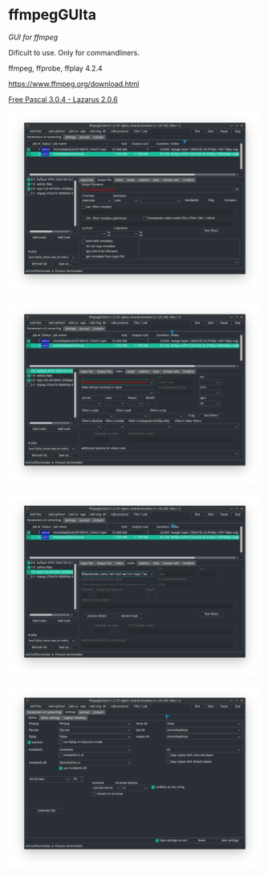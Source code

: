 ffmpegGUIta
===========

*GUI for ffmpeg*

Dificult to use. Only for commandliners.

ffmpeg, ffprobe, ffplay 4.2.4

https://www.ffmpeg.org/download.html

[Free Pascal 3.0.4 - Lazarus 2.0.6](http://www.lazarus-ide.org/)

![output](./ffmpegGUIta_01.png "Output")

![video](./ffmpegGUIta_02.png "Video")

![audio](./ffmpegGUIta_03.png "Audio")

![settings](./ffmpegGUIta_04.png "Settings")
